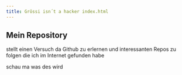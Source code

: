 ```yaml
---
title: Grössi isn´t a hacker index.html
---
```


## Mein Repository 
stellt einen Versuch da Github zu erlernen und interessanten Repos zu folgen die ich im Internet gefunden habe


schau ma was des wird
